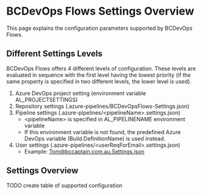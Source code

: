 # BCDevOps Flows Settings Overview

This page explains the configuration parameters supported by BCDevOps Flows.

## Different Settings Levels

BCDevOps Flows offers 4 different levels of configuration. These levels are evaluated in sequence with the first level having the lowest priority (if the same property is specified in two different levels, the lower level is used).

1. Azure DevOps project setting (environment variable AL_PROJECTSETTINGS)
1. Repository settings (.azure-pipelines/BCDevOpsFlows-Settings.json)
1. Pipeline settings (.azure-pipelines/\<pipelineName\>.settings.json)  
    - \<pipelineName\> is specified in AL_PIPELINENAME environment variable
    - If this environment variable is not found, the predefined Azure DevOps variable (Build.DefinitionName) is used instead.
1. User settings (.azure-pipelines/\<userReqForEmail\>.settings.json)
    - Example: Tom@bccaptain.com.au.Settings.json

## Settings Overview

TODO create table of supported configuration

